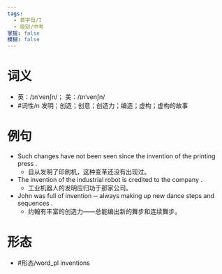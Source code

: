 ```yaml
---
tags:
  - 首字母/I
  - 级别/中考
掌握: false
模糊: false
---
```

# 词义
- 英：/ɪnˈvenʃn/； 美：/ɪnˈvenʃn/
- #词性/n  发明；创造；创意；创造力；编造；虚构；虚构的故事
# 例句
- Such changes have not been seen since the invention of the printing press .
	- 自从发明了印刷机，这种变革还没有出现过。
- The invention of the industrial robot is credited to the company .
	- 工业机器人的发明应归功于那家公司。
- John was full of invention ─ always making up new dance steps and sequences .
	- 约翰有丰富的创造力——总能编出新的舞步和连续舞步。
# 形态
- #形态/word_pl inventions
